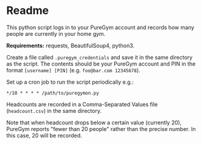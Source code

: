 # Readme
This python script logs in to your PureGym account and records how many people are currently in your home gym.

**Requirements:** requests, BeautifulSoup4, python3.

Create a file called `.puregym_credentials` and save it in the same directory as the script. The contents should be your PureGym account and PIN in the format `[username] [PIN]` (e.g. `foo@bar.com 12345678`).

Set up a cron job to run the script periodically e.g.:

```
*/10 * * * * /path/to/puregymon.py
```

Headcounts are recorded in a Comma-Separated Values file (`headcount.csv`) in the same directory.

Note that when headcount drops below a certain value (currently 20), PureGym reports "fewer than 20 people" rather than the precise number. In this case, 20 will be recorded.